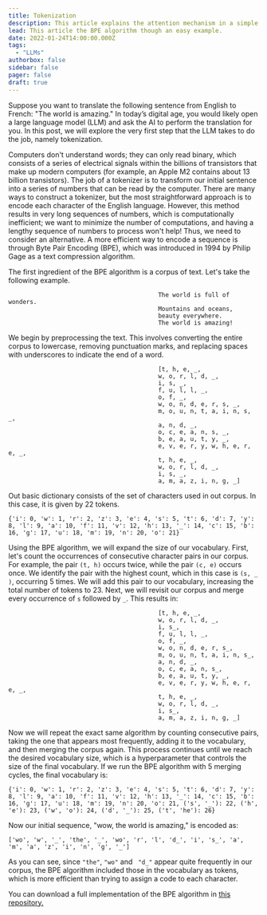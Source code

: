 ```yaml
---
title: Tokenization
description: This article explains the attention mechanism in a simple way.
lead: This article the BPE algorithm though an easy example.
date: 2022-01-24T14:00:00.000Z
tags:
  - "LLMs"
authorbox: false
sidebar: false
pager: false
draft: true
---
```

Suppose you want to translate the following sentence from English to French: "The world is amazing." In today’s digital age, you would likely open a large language model (LLM) and ask the AI to perform the translation for you. In this post, we will explore the very first step that the LLM takes to do the job, namely tokenization.

Computers don't understand words; they can only read binary, which consists of a series of electrical signals within the billions of transistors that make up modern computers (for example, an Apple M2 contains about 13 billion transistors). The job of a tokenizer is to transform our initial sentence into a series of numbers that can be read by the computer. There are many ways to construct a tokenizer, but the most straightforward approach is to encode each character of the English language. However, this method results in very long sequences of numbers, which is computationally inefficient; we want to minimize the number of computations, and having a lengthy sequence of numbers to process won't help! Thus, we need to consider an alternative. A more efficient way to encode a sequence is through Byte Pair Encoding (BPE), which was introduced in 1994 by Philip Gage as a text compression algorithm.

The first ingredient of the BPE algorithm is a corpus of text. Let's take the following example. 


                                              The world is full of wonders.  
                                              Mountains and oceans,  
                                              beauty everywhere.  
                                              The world is amazing!

We begin by preprocessing the text. This involves converting the entire corpus to lowercase, removing punctuation marks, and replacing spaces with underscores to indicate the end of a word.

                                              [t, h, e, _, 
                                              w, o, r, l, d, _, 
                                              i, s, _, 
                                              f, u, l, l, _, 
                                              o, f, _, 
                                              w, o, n, d, e, r, s, _, 
                                              m, o, u, n, t, a, i, n, s, _, 
                                              a, n, d, _, 
                                              o, c, e, a, n, s, _, 
                                              b, e, a, u, t, y, _, 
                                              e, v, e, r, y, w, h, e, r, e, _, 
                                              t, h, e, _, 
                                              w, o, r, l, d, _, 
                                              i, s, _, 
                                              a, m, a, z, i, n, g, _]



Out basic dictionary consists of the set of characters used in out corpus. In this case, it is given by 22 tokens.

    {'i': 0, 'w': 1, 'r': 2, 'z': 3, 'e': 4, 's': 5, 't': 6, 'd': 7, 'y': 8, 'l': 9, 'a': 10, 'f': 11, 'v': 12, 'h': 13, '_': 14, 'c': 15, 'b': 16, 'g': 17, 'u': 18, 'm': 19, 'n': 20, 'o': 21}

Using the BPE algorithm, we will expand the size of our vocabulary. First, let's count the occurrences of consecutive character pairs in our corpus. For example, the pair `(t, h)` occurs twice, while the pair `(c, e)` occurs once. We identify the pair with the highest count, which in this case is `(s, _ )`, occurring 5 times. We will add this pair to our vocabulary, increasing the total number of tokens to 23. Next, we will revisit our corpus and merge every occurrence of `s` followed by `_`. This results in:

                                              [t, h, e, _, 
                                              w, o, r, l, d, _, 
                                              i, s_, 
                                              f, u, l, l, _, 
                                              o, f, _, 
                                              w, o, n, d, e, r, s_, 
                                              m, o, u, n, t, a, i, n, s_, 
                                              a, n, d, _, 
                                              o, c, e, a, n, s_, 
                                              b, e, a, u, t, y, _, 
                                              e, v, e, r, y, w, h, e, r, e, _, 
                                              t, h, e, _, 
                                              w, o, r, l, d, _, 
                                              i, s_, 
                                              a, m, a, z, i, n, g, _]

Now we will repeat the exact same algorithm by counting consecutive pairs, taking the one that appears most frequently, adding it to the vocabulary, and then merging the corpus again. This process continues until we reach the desired vocabulary size, which is a hyperparameter that controls the size of the final vocabulary. If we run the BPE algorithm with 5 merging cycles, the final vocabulary is:

    {'i': 0, 'w': 1, 'r': 2, 'z': 3, 'e': 4, 's': 5, 't': 6, 'd': 7, 'y': 8, 'l': 9, 'a': 10, 'f': 11, 'v': 12, 'h': 13, '_': 14, 'c': 15, 'b': 16, 'g': 17, 'u': 18, 'm': 19, 'n': 20, 'o': 21, ('s', '_'): 22, ('h', 'e'): 23, ('w', 'o'): 24, ('d', '_'): 25, ('t', 'he'): 26}

Now our initial sequence, "wow, the world is amazing," is encoded as:


    ['wo', 'w', '_', 'the', '_', 'wo', 'r', 'l', 'd_', 'i', 's_', 'a', 'm', 'a', 'z', 'i', 'n', 'g', '_']

As you can see, since `"the"`, `"wo"` and ` "d_"` appear quite frequently in our corpus, the BPE algorithm included those in the vocabulary as tokens, which is more efficient than trying to assign a code to each character.

You can download a full implementation of the BPE algorithm in [this repository.](https://github.com/ismaiill/BPE_tokenizer)